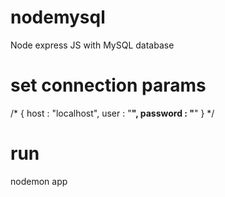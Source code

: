 # nodemysql
Node express JS with MySQL database

# set connection params
/*
 {
    host : "localhost",
    user : "******",
    password : "******"
}
*/
# run 
nodemon app
